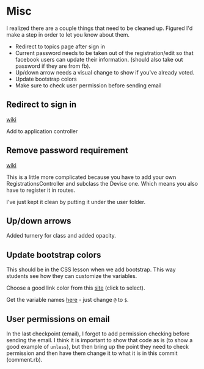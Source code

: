 # Misc

I realized there are a couple things that need to be cleaned up. Figured I'd make a step in order to let you know about them.

* Redirect to topics page after sign in
* Current password needs to be taken out of the registration/edit so that facebook users can update their information. (should also take out password if they are from fb).
* Up/down arrow needs a visual change to show if you've already voted.
* Update bootstrap colors
* Make sure to check user permission before sending email

## Redirect to sign in

[wiki](https://github.com/plataformatec/devise/wiki/How-To:-Redirect-to-a-specific-page-on-successful-sign-in-out)

Add to application controller

## Remove password requirement 

[wiki](https://github.com/plataformatec/devise/wiki/How-To:-Allow-users-to-edit-their-account-without-providing-a-password)

This is a little more complicated because you have to add your own RegistrationsController and subclass the Devise one. Which means you also have to register it in routes.

I've just kept it clean by putting it under the user folder.

## Up/down arrows

Added turnery for class and added opacity.

## Update bootstrap colors

This should be in the CSS lesson when we add bootstrap. This way students see how they can customize the variables.

Choose a good link color from this [site](http://color.hailpixel.com/#0D777D,) (click to select).

Get the variable names [here](http://twitter.github.io/bootstrap/customize.html#variables) - just change `@` to `$`.

## User permissions on email

In the last checkpoint (email), I forgot to add permission checking before sending the email. I think it is important to show that code as is (to show a good example of `unless`), but then bring up the point they need to check permission and then have them change it to what it is in this commit (comment.rb).
